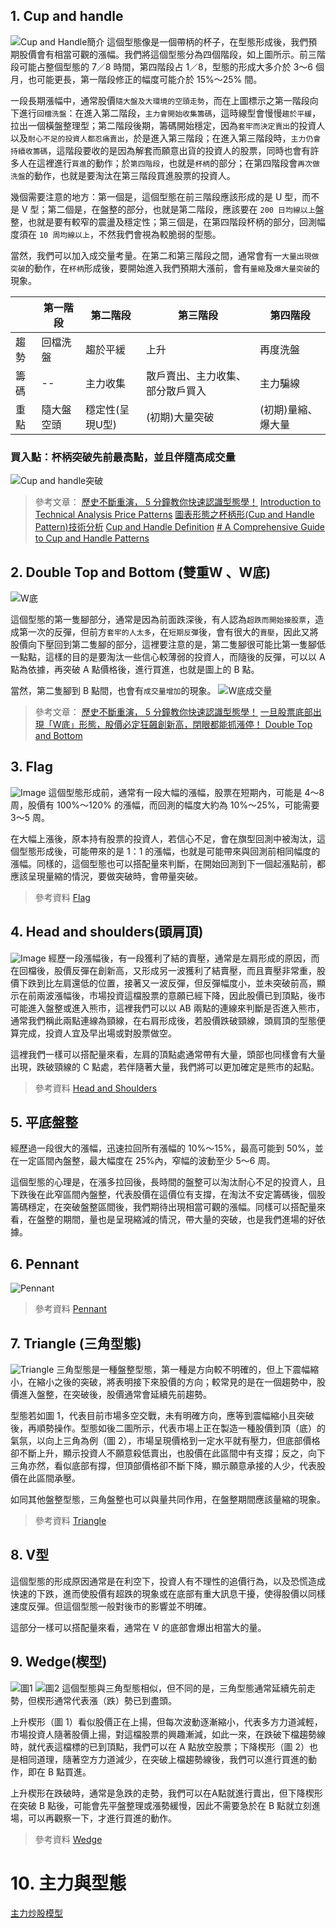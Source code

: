 

## 1. Cup and handle 
![Cup and Handle簡介](https://imgur.com/download/xBk06Ub/)
這個型態像是一個帶柄的杯子，在型態形成後，我們預期股價會有相當可觀的漲幅。我們將這個型態分為四個階段，如上圖所示。前三階段可能占整個型態的 7／8 時間，第四階段占 1／8，型態的形成大多介於 3～6 個月，也可能更長，第一階段修正的幅度可能介於 15%～25% 間。

一段長期漲幅中，通常股價`隨大盤及大環境的空頭走勢`，而在上圖標示之第一階段向下進行`回檔洗盤`：在進入第二階段，`主力會開始收集籌碼`，這時線型會慢慢`趨於平緩`，拉出一個橫盤整理型；第二階段後期，籌碼開始穩定，因為`套牢而決定賣出`的投資人以及`耐心不足的投資人都忍痛賣出`，於是進入第三階段；在進入第三階段時，`主力仍會持續收籌碼`，這階段要收的是因為解套而願意出貨的投資人的股票，同時也會有許多人在這裡進行`買進`的動作；於`第四階段`，也就是`杯柄`的部分；在第四階段會`再次做洗盤`的動作，也就是要淘汰在第三階段買進股票的投資人。

幾個需要注意的地方：第一個是，這個型態在前三階段應該形成的是 U 型，而不是 V 型；第二個是，在盤整的部分，也就是第二階段，應該要在 `200 日均線以上`盤整，也就是要有較窄的震盪及穩定性；第三個是，在第四階段杯柄的部分，回測幅度須在 `10 周均線以上`，不然我們會視為較脆弱的型態。

當然，我們可以加入成交量考量。在第二和第三階段之間，通常會有一`大量出現做突破`的動作，在`杯柄`形成後，要開始進入我們預期大漲前，會有`量縮`及`爆大量突破`的現象。

||第一階段|第二階段|第三階段|第四階段|
|---|---|---|---|---|
|趨勢|回檔洗盤|趨於平緩|上升|再度洗盤|
|籌碼|--|主力收集|散戶賣出、主力收集、部分散戶買入|主力騙線|
|重點|隨大盤空頭|穩定性(呈現U型)|(初期)大量突破|(初期)量縮、爆大量|

### 買入點：杯柄突破先前最高點，並且伴隨高成交量

![Cup and handle突破](https://imgur.com/download/jungv0b)


> 參考文章：
> [歷史不斷重演， 5 分鐘教你快速認識型態學！](https://www.stockfeel.com.tw/%E6%AD%B7%E5%8F%B2%E4%B8%8D%E6%96%B7%E9%87%8D%E6%BC%94%E2%94%80%E5%9E%8B%E6%85%8B%E5%AD%B8/)
> [Introduction to Technical Analysis Price Patterns](https://www.investopedia.com/articles/technical/112601.asp)
> [圖表形態之杯柄形(Cup and Handle Pattern)技術分析](https://www.dailyfxasia.com/cn/feaarticle/20191018-6653.html)
> [Cup and Handle Definition](https://www.investopedia.com/terms/c/cupandhandle.asp)
> [# A Comprehensive Guide to Cup and Handle Patterns](https://scanz.com/cup-and-handle-patterns/)



## 2. Double Top and Bottom (雙重W 、W底)

![W底](https://i1.kknews.cc/SIG=14pk492/2p450003r603qp6p00qo.jpg)

這個型態的第一隻腳部分，通常是因為前面跌深後，有人認為`超跌而開始接股票`，造成第一次的反彈，但前方`套牢的人太多`，在`短期反彈`後，會有很大的`賣壓`，因此又將股價向下壓回到第二隻腳的部分，這裡要注意的是，第二隻腳很可能比第一隻腳低一點點，這樣的目的是要淘汰一些信心較薄弱的投資人，而隨後的反彈，可以以 A 點為依據，再突破 A 點價格後，進行買進，也就是圖上的 B 點。

當然，第二隻腳到 B 點間，也會有`成交量增加`的現象。
![W底成交量](https://i1.kknews.cc/SIG=2pjdpk7/2p450003rn4np608npp4.jpg)

> 參考文章：
> [歷史不斷重演， 5 分鐘教你快速認識型態學！](https://www.stockfeel.com.tw/%E6%AD%B7%E5%8F%B2%E4%B8%8D%E6%96%B7%E9%87%8D%E6%BC%94%E2%94%80%E5%9E%8B%E6%85%8B%E5%AD%B8/)
> [一旦股票底部出現「W底」形態，股價必定狂飆創新高，閉眼都能抓漲停！ ](https://kknews.cc/zh-tw/finance/8e52b3q.html)
> [Double Top and Bottom](https://www.investopedia.com/terms/d/double-top-and-bottom.asp)

## 3. Flag
![Image](https://www.investopedia.com/thmb/Y4nSga1K0tVSorU-XNpeFt6lrVM=/4751x3959/filters:no_upscale():max_bytes(150000):strip_icc():format(webp)/dotdash_Final_Flag_May_2020-01-337783b3928c40c99752093e6cb03f6d.jpg)
這個型態形成前，通常有一段大幅的漲幅，股票在短期內，可能是 4～8周，股價有 100%～120% 的漲幅，而回測的幅度大約為 10%～25%，可能需要 3～5 周。

在大幅上漲後，原本持有股票的投資人，若信心不足，會在旗型回測中被淘汰，這個型態形成後，可能帶來的是 1：1 的漲幅，也就是可能帶來與回測前相同幅度的漲幅。同樣的，這個型態也可以搭配量來判斷，在開始回測到下一個起漲點前，都應該呈現量縮的情況，要做突破時，會帶量突破。

> 參考資料
> [Flag](https://www.investopedia.com/terms/f/flag.asp)

## 4. Head and shoulders(頭肩頂)
![Image](https://www.investopedia.com/thmb/mSpFR2SjFUsiQtjwsryVzYxzP4U=/4455x3960/filters:no_upscale():max_bytes(150000):strip_icc():format(webp)/dotdash_Final_Head_And_Shoulders_Pattern_Sep_2020-01-4c225a762427464699e42461088c1e86.jpg)
經歷一段漲幅後，有一段獲利了結的賣壓，通常是左肩形成的原因，而在回檔後，股價反彈在創新高，又形成另一波獲利了結賣壓，而且賣壓非常重，股價下跌到比左肩還低的位置，接著又一波反彈，但反彈幅度小，並未突破前高，顯示在前兩波漲幅後，市場投資這檔股票的意願已經下降，因此股價已到頂點，後市可能進入盤整或進入熊市，這裡我們可以以 AB 兩點的連線來判斷是否進入熊市，通常我們稱此兩點連線為頸線，在右肩形成後，若股價跌破頸線，頭肩頂的型態便算完成，投資人宜及早出場或對股票做空。

這裡我們一樣可以搭配量來看，左肩的頂點處通常帶有大量，頭部也同樣會有大量出現，跌破頸線的 C 點處，若伴隨著大量，我們將可以更加確定是熊市的起點。

>參考資料
>[Head and Shoulders](https://www.investopedia.com/terms/h/head-shoulders.asp)

## 5. 平底盤整

經歷過一段很大的漲幅，迅速拉回所有漲幅的 10%～15%，最高可能到 50%，並在一定區間內盤整，最大幅度在 25%內，窄幅的波動至少 5～6 周。

這個型態的心理是，在漲多拉回後，長時間的盤整可以淘汰耐心不足的投資人，且下跌後在此窄區間內盤整，代表股價在這價位有支撐，在淘汰不安定籌碼後，個股籌碼穩定，在突破盤整區間後，我們期待出現相當可觀的漲幅。同樣可以搭配量來看，在盤整的期間，量也是呈現縮減的情況，帶大量的突破，也是我們進場的好依據。


## 6. Pennant 
![Pennant](https://www.investopedia.com/thmb/0VkupsNq3dxygR4h07lbaUUVt2c=/5293x3959/filters:no_upscale():max_bytes(150000):strip_icc():format(webp)/Pennant3-addac3040c8c424681f28ee609be0431.png)

> 參考資料
> [Pennant](https://www.investopedia.com/terms/p/pennant.asp)

## 7. Triangle (三角型態)
![Triangle](https://www.investopedia.com/thmb/x5X6hmLb7vskXctNDwO_WQ95p0A=/1500x1000/filters:no_upscale():max_bytes(150000):strip_icc():format(webp)/UnderstandingTriangle2-0651c3c900b3422cadc70d83555a5072.png)
三角型態是一種盤整型態，第一種是方向較不明確的，但上下震幅縮小，在縮小之後的突破，將表明接下來股價的方向；較常見的是在一個趨勢中，股價進入盤整，在突破後，股價通常會延續先前趨勢。

型態若如圖 1，代表目前市場多空交戰，未有明確方向，應等到震幅縮小且突破後，再順勢操作。型態如後二圖所示，代表市場上正在製造一種股價到頂（底）的氣氛，以向上三角為例（圖 2），市場呈現價格到一定水平就有壓力，但底部價格卻不斷上升，顯示投資人不願意殺低賣出，也股價在此區間中有支撐；反之，向下三角亦然，看似底部有撐，但頂部價格卻不斷下降，顯示願意承接的人少，代表股價在此區間承壓。

如同其他盤整型態，三角盤整也可以與量共同作用，在盤整期間應該量縮的現象。

> 參考資料
> [Triangle](https://www.investopedia.com/terms/t/triangle.asp)

## 8. V型
這個型態的形成原因通常是在利空下，投資人有不理性的追價行為，以及恐慌造成快速的下跌，進而使股價有超跌的現象或在底部有重大訊息干擾，使得股價以同樣速度反彈。但這個型態一般對後市的影響並不明確。

這部分一樣可以搭配量來看，通常在 V 的底部會爆出相當大的量。

## 9. Wedge(楔型)
![圖1](https://www.investopedia.com/thmb/_OmRqPPuUEwTUB_qY13_J5wlnh0=/4589x3799/filters:no_upscale():max_bytes(150000):strip_icc():format(webp)/dotdash_Final_Wedge_May_2020-01-3fc3337b20824354b64193a8e1a949c5.jpg)
![圖2](https://www.investopedia.com/thmb/TQEdBPkw5rGrSbnFCyy_V4_uFU8=/4408x3798/filters:no_upscale():max_bytes(150000):strip_icc():format(webp)/dotdash_Final_Wedge_May_2020-02-67d7156b6b40435584b05b73f969181c.jpg)
這個型態與三角型態相似，但不同的是，三角型態通常延續先前走勢，但楔形通常代表漲（跌）勢已到盡頭。

上升楔形（圖 1）看似股價正在上揚，但每次波動逐漸縮小，代表多方力道減輕，市場投資人隨著股價上揚，對這檔股票的興趣漸減，如此一來，在跌破下檔趨勢線時，就代表這檔標的已到頂點，我們可以在 A 點放空股票；下降楔形（圖 2）也是相同道理，隨著空方力道減少，在突破上檔趨勢線後，我們可以進行買進的動作，即在 B 點買進。

上升楔形在跌破時，通常是急跌的走勢，我們可以在A點就進行賣出，但下降楔形在突破 B 點後，可能會先平盤整理或漲勢緩慢，因此不需要急於在 B 點就立刻進場，可以再觀察一下，才進行買進的動作。

>參考資料
>[Wedge](https://www.investopedia.com/terms/w/wedge.asp)


# 10. 主力與型態
[主力炒股模型](https://www.stockfeel.com.tw/%e4%b8%bb%e5%8a%9b%e7%82%92%e8%82%a1%e6%a8%a1%e5%9e%8b/?utm_source=map_recommend&from_post_id=17756)
<!--stackedit_data:
eyJoaXN0b3J5IjpbLTE1ODAzOTY2NTQsNjMxOTEwOTUwLC04MT
Q4NDQ0MDksLTk3ODY3NDA4OCwtMzA4MjgyMjcyLC0xMDUzMTcx
Nzc5LC0xNjkzMjA1MzYxLDg5NjM3MDExNSwtNjEyNDA0MjIxLD
c2MDMwNjI4NSwtNzIyODcxODM0LDE3NDAzMjQ4MTUsMTMzMDQ5
NTkyMyw4ODI2ODA3M119
-->